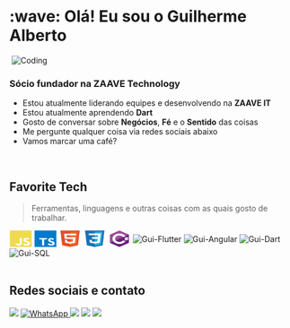 <h1 align="left" id="galberto-title">:wave: Olá! Eu sou o Guilherme Alberto</h1>
<img align="right" width="500" src="https://www.mygo.ge/uploads/blog/1584023795.jpg" alt="Coding">
<br>
<h3 align="left">Sócio fundador na ZAAVE Technology</h3>

- Estou atualmente liderando equipes e desenvolvendo na **ZAAVE IT**
- Estou atualmente aprendendo **Dart**
- Gosto de conversar sobre **Negócios**, **Fé** e o **Sentido** das coisas 
- Me pergunte qualquer coisa via redes sociais abaixo
- Vamos marcar uma café?

<br>

<h2 align="left" id="galberto-tech">Favorite Tech</h2>

> Ferramentas, linguagens e outras coisas com as quais gosto de trabalhar.

<div style="display: inline_block">
  <img align="center" alt="Gui-Js" height="30" width="40" src="https://raw.githubusercontent.com/devicons/devicon/master/icons/javascript/javascript-plain.svg">
  <img align="center" alt="Gui-Ts" height="30" width="40" src="https://raw.githubusercontent.com/devicons/devicon/master/icons/typescript/typescript-plain.svg">
  <img align="center" alt="Gui-HTML" height="30" width="40" src="https://raw.githubusercontent.com/devicons/devicon/master/icons/html5/html5-original.svg">
  <img align="center" alt="Gui-CSS" height="30" width="40" src="https://raw.githubusercontent.com/devicons/devicon/master/icons/css3/css3-original.svg">
  <img align="center" alt="Gui-Csharp" height="30" width="40" src="https://raw.githubusercontent.com/devicons/devicon/master/icons/csharp/csharp-original.svg">
  <img align="center" alt="Gui-Flutter" height="30" width="40" src="https://cdn.jsdelivr.net/gh/devicons/devicon/icons/flutter/flutter-original.svg" />  
  <img align="center" alt="Gui-Angular" height="30" width="40" src="https://cdn.jsdelivr.net/gh/devicons/devicon/icons/angularjs/angularjs-original.svg" />
  <img align="center" alt="Gui-Dart" height="30" width="40" src="https://cdn.jsdelivr.net/gh/devicons/devicon/icons/dart/dart-original.svg" />
   <img align="center" alt="Gui-SQL" height="30" width="40" src="https://cdn.jsdelivr.net/gh/devicons/devicon/icons/microsoftsqlserver/microsoftsqlserver-plain.svg" />
 </div>
   <br>
   
 
 <h2 align="left" id="galberto-media">Redes sociais e contato</h2>

 <div style="display: inline_block">
<div> 
  <a href="https://www.linkedin.com/in/guilherme-alberto-bb0a5b143/" target="_blank"><img src="https://img.shields.io/badge/-LinkedIn-%230077B5?style=for-the-badge&logo=linkedin&logoColor=white" target="_blank"></a> 
  <a href="https://api.whatsapp.com/send?phone=5516997206578">
<img alt="WhatsApp" src="https://img.shields.io/badge/WhatsApp-4FCE5D?style=for-the-badge&logo=WhatsApp&logoColor=white" />
</a>
    <a href = "mailto:guildefrc@gmail.com"><img src="https://img.shields.io/badge/-Gmail-%23333?style=for-the-badge&logo=gmail&logoColor=white" target="_blank"></a>
  <a href="https://www.youtube.com/channel/UCCTzTR5clEAEZat4fjD-zDw" target="_blank"><img src="https://img.shields.io/badge/YouTube-FF0000?style=for-the-badge&logo=youtube&logoColor=white" target="_blank"></a>
  <a href="https://www.instagram.com/guilhermealbertoo_/" target="_blank"><img src="https://img.shields.io/badge/-Instagram-%23E4405F?style=for-the-badge&logo=instagram&logoColor=white" target="_blank"></a>
</div>
